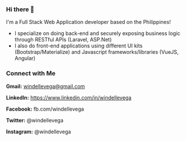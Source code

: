 ### Hi there 👋

I'm a Full Stack Web Application developer based on the Philippines! 
* I specialize on doing back-end and securely exposing business logic through RESTful APIs (Laravel, ASP.Net)
* I also do front-end applications using different UI kits (Bootstrap/Materialize) and Javascript frameworks/libraries (VueJS, Angular)


### Connect with Me

**Gmail:** windellevega@gmail.com

**LinkedIn:** https://www.linkedin.com/in/windellevega

**Facebook:** fb.com/windellevega

**Twitter:** @windellevega

**Instagram:** @windellevega


<!--
**windellevega/windellevega** is a ✨ _special_ ✨ repository because its `README.md` (this file) appears on your GitHub profile.

Here are some ideas to get you started:

- 🔭 I’m currently working on ...
- 🌱 I’m currently learning ...
- 👯 I’m looking to collaborate on ...
- 🤔 I’m looking for help with ...
- 💬 Ask me about ...
- 📫 How to reach me: ...
- 😄 Pronouns: ...
- ⚡ Fun fact: ...
-->
